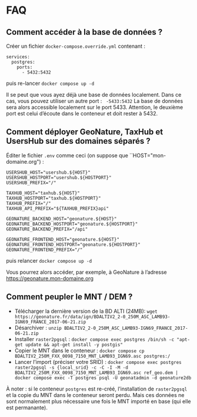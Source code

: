 # FAQ

## Comment accéder à la base de données ?

Créer un fichier `docker-compose.override.yml` contenant :

```
services:
  postgres:
    ports:
      - 5432:5432
```

puis re-lancer `docker compose up -d`

Il se peut que vous ayez déjà une base de données localement.
Dans ce cas, vous pouvez utiliser un autre port : ` -5433:5432`
La base de données sera alors accessible localement sur le port 5433.
Attention, le deuxième port est celui d’écoute dans le conteneur et doit rester à 5432.


## Comment déployer GeoNature, TaxHub et UsersHub sur des domaines séparés ?

Éditer le fichier `.env` comme ceci (on suppose que ``HOST="mon-domaine.org") :

```
USERSHUB_HOST="usershub.${HOST}"
USERSHUB_HOSTPORT="usershub.${HOSTPORT}"
USERSHUB_PREFIX="/"

TAXHUB_HOST="taxhub.${HOST}"
TAXHUB_HOSTPORT="taxhub.${HOSTPORT}"
TAXHUB_PREFIX="/"
TAXHUB_API_PREFIX="${TAXHUB_PREFIX}api"

GEONATURE_BACKEND_HOST="geonature.${HOST}"
GEONATURE_BACKEND_HOSTPORT="geonature.${HOSTPORT}"
GEONATURE_BACKEND_PREFIX="/api"

GEONATURE_FRONTEND_HOST="geonature.${HOST}"
GEONATURE_FRONTEND_HOSTPORT="geonature.${HOSTPORT}"
GEONATURE_FRONTEND_PREFIX="/"
```

puis relancer `docker compose up -d`

Vous pourrez alors accéder, par exemple, à GeoNature à l’adresse https://geonature.mon-domaine.org


## Comment peupler le MNT / DEM ?

- Télécharger la dernière version de la BD ALTI (24MB): `wget https://geonature.fr/data/ign/BDALTIV2_2-0_250M_ASC_LAMB93-IGN69_FRANCE_2017-06-21.zip`
- Désarchiver : `unzip BDALTIV2_2-0_250M_ASC_LAMB93-IGN69_FRANCE_2017-06-21.zip`
- Installer `raster2pgsql` : `docker compose exec postgres /bin/sh -c "apt-get update && apt-get install -y postgis"`
- Copier le MNT dans le conteneur : `docker compose cp BDALTIV2_250M_FXX_0098_7150_MNT_LAMB93_IGN69.asc postgres:/`
- Lancer l’import (préciser votre SRID) : `docker compose exec postgres raster2pgsql -s {local_srid} -c -C -I -M -d BDALTIV2_250M_FXX_0098_7150_MNT_LAMB93_IGN69.asc ref_geo.dem | docker compose exec -T postgres psql -U geonatadmin -d geonature2db`

À noter : si le conteneur `postgres` est re-créé, l’installation de `raster2pgsql` et la copie du MNT dans le conteneur seront perdu.
Mais ces données ne sont normalement plus nécessaire une fois le MNT importé en base (qui elle est permanante).
